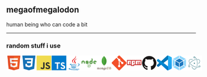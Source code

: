 ## megaofmegalodon

human being who can code a bit

---

### random stuff i use

<div style="display: flex;">
  <img src="https://raw.githubusercontent.com/devicons/devicon/refs/heads/master/icons/html5/html5-original.svg" width="40" height="40" />
  <img src="https://raw.githubusercontent.com/devicons/devicon/refs/heads/master/icons/css3/css3-plain.svg" width="40" height="40" />
  <img src="https://raw.githubusercontent.com/devicons/devicon/refs/heads/master/icons/javascript/javascript-original.svg" width="40" height="40" />
  <img src="https://raw.githubusercontent.com/devicons/devicon/refs/heads/master/icons/typescript/typescript-original.svg" width="40" height="40" />
  <img src="https://raw.githubusercontent.com/devicons/devicon/refs/heads/master/icons/java/java-original.svg" width="40" height="40" />
  <img src="https://raw.githubusercontent.com/devicons/devicon/refs/heads/master/icons/nodejs/nodejs-plain-wordmark.svg" width="40" height="40" />
  <img src="https://raw.githubusercontent.com/devicons/devicon/refs/heads/master/icons/mongodb/mongodb-original-wordmark.svg" width="40" height="40" />
  <img src="https://raw.githubusercontent.com/devicons/devicon/refs/heads/master/icons/git/git-original.svg" width="40" height="40" />
  <img src="https://raw.githubusercontent.com/devicons/devicon/refs/heads/master/icons/npm/npm-original-wordmark.svg" width="40" height="40" />
  <img src="https://raw.githubusercontent.com/devicons/devicon/refs/heads/master/icons/github/github-original.svg" width="40" height="40" />
  <img src="https://github.com/devicons/devicon/raw/refs/heads/master/icons/vscode/vscode-original.svg" width="40" height="40" />
  <img src="https://raw.githubusercontent.com/devicons/devicon/refs/heads/master/icons/webpack/webpack-original.svg" width="40" height="40 />
  <img src="https://github.com/devicons/devicon/raw/refs/heads/master/icons/electron/electron-original.svg" width="40" height="40" />
  <img src="https://github.com/devicons/devicon/raw/refs/heads/master/icons/electron/electron-original.svg" width="40" height="40" />
</div>
